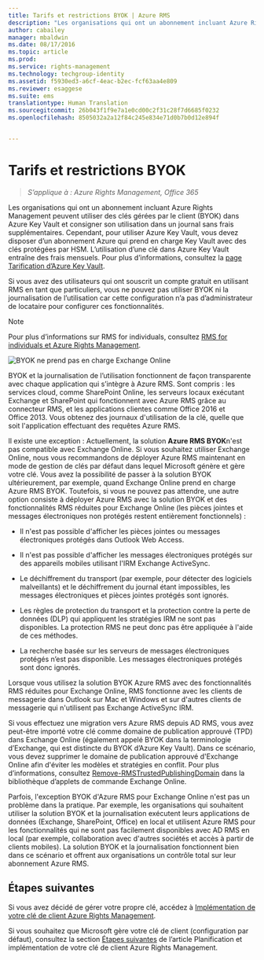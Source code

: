 ```yaml
---
title: Tarifs et restrictions BYOK | Azure RMS
description: "Les organisations qui ont un abonnement incluant Azure Rights Management peuvent utiliser des clés gérées par le client (BYOK) dans Azure Key Vault et consigner son utilisation dans un journal sans frais supplémentaires. Cependant, pour utiliser Azure Key Vault, vous devez disposer d’un abonnement Azure qui prend en charge Key Vault avec des clés protégées par HSM. L’utilisation d’une clé dans Azure Key Vault entraîne des frais mensuels. Pour plus d’informations, consultez la page Tarification d’Azure Key Vault."
author: cabailey
manager: mbaldwin
ms.date: 08/17/2016
ms.topic: article
ms.prod: 
ms.service: rights-management
ms.technology: techgroup-identity
ms.assetid: f5930ed3-a6cf-4eac-b2ec-fcf63aa4e809
ms.reviewer: esaggese
ms.suite: ems
translationtype: Human Translation
ms.sourcegitcommit: 26b043f1f9e7a1e0cd00c2f31c28f7d6685f0232
ms.openlocfilehash: 8505032a2a12f84c245e834e71d0b7b0d12e894f


---
```


# Tarifs et restrictions BYOK

>*S’applique à : Azure Rights Management, Office 365*


Les organisations qui ont un abonnement incluant Azure Rights Management peuvent utiliser des clés gérées par le client (BYOK) dans Azure Key Vault et consigner son utilisation dans un journal sans frais supplémentaires. Cependant, pour utiliser Azure Key Vault, vous devez disposer d’un abonnement Azure qui prend en charge Key Vault avec des clés protégées par HSM. L’utilisation d’une clé dans Azure Key Vault entraîne des frais mensuels. Pour plus d’informations, consultez la [page Tarification d’Azure Key Vault](https://azure.microsoft.com/en-us/pricing/details/key-vault/).

Si vous avez des utilisateurs qui ont souscrit un compte gratuit en utilisant RMS en tant que particuliers, vous ne pouvez pas utiliser BYOK ni la journalisation de l’utilisation car cette configuration n’a pas d’administrateur de locataire pour configurer ces fonctionnalités.


> [!NOTE]
> Pour plus d’informations sur RMS for individuals, consultez [RMS for individuals et Azure Rights Management](../understand-explore/rms-for-individuals.md).

![BYOK ne prend pas en charge Exchange Online](../media/RMS_BYOK_noExchange.png)

BYOK et la journalisation de l’utilisation fonctionnent de façon transparente avec chaque application qui s’intègre à Azure RMS. Sont compris : les services cloud, comme SharePoint Online, les serveurs locaux exécutant Exchange et SharePoint qui fonctionnent avec Azure RMS grâce au connecteur RMS, et les applications clientes comme Office 2016 et Office 2013. Vous obtenez des journaux d'utilisation de la clé, quelle que soit l'application effectuant des requêtes Azure RMS.

Il existe une exception : Actuellement, la solution **Azure RMS BYOK**n'est pas compatible avec Exchange Online. Si vous souhaitez utiliser Exchange Online, nous vous recommandons de déployer Azure RMS maintenant en mode de gestion de clés par défaut dans lequel Microsoft génère et gère votre clé. Vous avez la possibilité de passer à la solution BYOK ultérieurement, par exemple, quand Exchange Online prend en charge Azure RMS BYOK. Toutefois, si vous ne pouvez pas attendre, une autre option consiste à déployer Azure RMS avec la solution BYOK et des fonctionnalités RMS réduites pour Exchange Online (les pièces jointes et messages électroniques non protégés restent entièrement fonctionnels) :

-   Il n'est pas possible d'afficher les pièces jointes ou messages électroniques protégés dans Outlook Web Access.

-   Il n'est pas possible d'afficher les messages électroniques protégés sur des appareils mobiles utilisant l'IRM Exchange ActiveSync.

-   Le déchiffrement du transport (par exemple, pour détecter des logiciels malveillants) et le déchiffrement du journal étant impossibles, les messages électroniques et pièces jointes protégés sont ignorés.

-   Les règles de protection du transport et la protection contre la perte de données (DLP) qui appliquent les stratégies IRM ne sont pas disponibles. La protection RMS ne peut donc pas être appliquée à l'aide de ces méthodes.

-   La recherche basée sur les serveurs de messages électroniques protégés n’est pas disponible. Les messages électroniques protégés sont donc ignorés.

Lorsque vous utilisez la solution BYOK Azure RMS avec des fonctionnalités RMS réduites pour Exchange Online, RMS fonctionne avec les clients de messagerie dans Outlook sur Mac et Windows et sur d'autres clients de messagerie qui n'utilisent pas Exchange ActiveSync IRM.

Si vous effectuez une migration vers Azure RMS depuis AD RMS, vous avez peut-être importé votre clé comme domaine de publication approuvé (TPD) dans Exchange Online (également appelé BYOK dans la terminologie d’Exchange, qui est distincte du BYOK d’Azure Key Vault). Dans ce scénario, vous devez supprimer le domaine de publication approuvé d'Exchange Online afin d'éviter les modèles et stratégies en conflit. Pour plus d’informations, consultez [Remove-RMSTrustedPublishingDomain](https://technet.microsoft.com/library/jj200720%28v=exchg.150%29.aspx) dans la bibliothèque d’applets de commande Exchange Online.

Parfois, l'exception BYOK d'Azure RMS pour Exchange Online n'est pas un problème dans la pratique. Par exemple, les organisations qui souhaitent utiliser la solution BYOK et la journalisation exécutent leurs applications de données (Exchange, SharePoint, Office) en local et utilisent Azure RMS pour les fonctionnalités qui ne sont pas facilement disponibles avec AD RMS en local (par exemple, collaboration avec d'autres sociétés et accès à partir de clients mobiles). La solution BYOK et la journalisation fonctionnent bien dans ce scénario et offrent aux organisations un contrôle total sur leur abonnement Azure RMS.

## Étapes suivantes

Si vous avez décidé de gérer votre propre clé, accédez à [Implémentation de votre clé de client Azure Rights Management](plan-implement-tenant-key.md#implementing-your-azure-rights-management-tenant-key).

Si vous souhaitez que Microsoft gère votre clé de client (configuration par défaut), consultez la section [Étapes suivantes](plan-implement-tenant-key.md#next-steps) de l’article Planification et implémentation de votre clé de client Azure Rights Management.




<!--HONumber=Aug16_HO4-->



